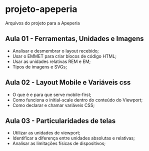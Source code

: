 # projeto-apeperia
Arquivos do projeto para a Apeperia

## Aula 01 - Ferramentas, Unidades e Imagens
- Analisar e desmembrar o layout recebido;
- Usar o EMMET para criar blocos de código HTML;
- Usar as unidades relativas REM e EM;
- Tipos de imagens e SVGs;

## Aula 02 - Layout Mobile e Variáveis css
- O que é e para que serve mobile-first;
- Como funciona o initial-scale dentro do conteúdo do Viewport;
- Como declarar e chamar variáveis CSS;

## Aula 03 - Particularidades de telas
- Utilizar as unidades de viewport;
- Identificar a diferença entre unidades absolutas e relativas;
- Analisar as limitações físicas de dispositivos;